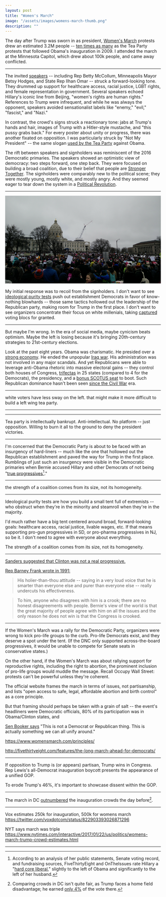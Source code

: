 ```yaml
---
layout: post
title: "Women's March"
image: "/assets/images/womens-march-thumb.png"
description: ""
---
```


The day after Trump was sworn in as president, [Women's March](https://www.womensmarch.com/) protests drew an estimated 3.2M people -- [ten times as many](http://fivethirtyeight.com/features/the-long-march-ahead-for-democrats/) as the Tea Party protests that followed Obama's inauguration in 2009. I attended the march at the Minnesota Capitol, which drew about 100k people, and came away conflicted.

---

The invited [speakers](https://www.womensmarchmn.com/rally) -- including Rep Betty McCollum, Minneapolis Mayor Betsy Hodges, and State Rep Ilhan Omar -- struck a forward-looking tone. They drummed up support for healthcare access, racial justice, LGBT rights, and female representation in government. Several speakers echoed Hillary's iconic line from Beijing, "women's rights are human rights." References to Trump were infrequent, and while he was always the opponent, speakers avoided sensationalist labels like "enemy," "evil," "fascist," and "Nazi."

<!--
By and large, the [speakers](https://www.womensmarchmn.com/rally) were excellent. Rep Betty McCollum, Lt Gov Tina Smith, and Minneapolis Mayor Betsy Hodges drummed up support for healthcare access, racial justice, and LGBT rights. State Rep Ilhan Omar (noted for being the nation's first Somali-American legislator) leveraged her personal story into a powerful, forward-looking pledge to improve female representation in government. Several speakers echoed Hillary's iconic line from Beijing, "women's rights are human rights." References to Trump were infrequent. And while he was always the opponent, speeches avoided sensationalist labels like "enemy," "evil," "fascist," and "Nazi."
-->

In contrast, the crowd's signs struck a reactionary tone: jabs at Trump's hands and hair, images of Trump with a Hitler-style mustache, and "this pussy grabs back." For every poster about unity or progress, there was another fixated on opposition. I was particularly struck by "Not My President" -- the same slogan [used by the Tea Party](http://www.cafepress.com/rightwingstuff/6166025) against Obama.

The rift between speakers and signholders was reminiscent of the 2016 Democratic primaries. The speakers showed an optimistic view of democracy: two steps forward, one step back. They were focused on building a broad coalition, due to their belief that people are [Stronger Together](http://www.npr.org/2016/08/08/489138602/trump-comment-gives-clinton-a-campaign-slogan-with-layered-meaning). The signholders were comparably new to the political scene; they were mostly young, mostly white, and mostly angry. And they seemed eager to tear down the system in a [Political Revolution](https://www.washingtonpost.com/news/the-fix/wp/2016/07/25/bernie-sanders-started-a-political-revolution-now-he-cant-stop-it/?utm_term=.9314035ede9a).

---



![Women's March Minnesota](/assets/images/womens-march-16x9.png)

<!--
The speakers had been at this for a while. They had faith in the democratic system -- two steps forward, one step back. They had spent a lot of time building coalitions behind their policy proposals, due to their belief that we are [Stronger Together](http://www.npr.org/2016/08/08/489138602/trump-comment-gives-clinton-a-campaign-slogan-with-layered-meaning).

The signholders were comparatively new to the political scene. They were mostly young, mostly white, and mostly angry. And they were ready to burn the system down in a [Political Revolution](https://www.washingtonpost.com/news/the-fix/wp/2016/07/25/bernie-sanders-started-a-political-revolution-now-he-cant-stop-it/?utm_term=.9314035ede9a), and start again from scratch.
-->

My initial response was to recoil from the signholders. I don't want to see [ideological purity tests](http://time.com/4205149/bernie-sanders-hillary-clinton-progressive/) push out establishment Democrats in favor of know-nothing blowhards -- those same tactics hollowed out the leadership of the Republican party, making room for Trump in the first place. I don't want to see organizers concentrate their focus on white millenials, taking [captured](https://fivethirtyeight.com/features/black-voters-are-so-loyal-that-their-issues-get-ignored/) voting blocs for granted.

---

But maybe I'm wrong. In the era of social media, maybe cynicism beats optimism. Maybe the left is losing because it's bringing 20th-century strategies to 21st-century elections.

Look at the past eight years. Obama was charismatic. He presided over a [strong economy](https://fivethirtyeight.com/features/the-jobs-recovery-may-not-be-flashy-but-its-strong/). He ended the unpopular [Iraq war](http://www.politifact.com/truth-o-meter/promises/obameter/subjects/iraq/). His administration was not involved in any major scandals. And yet Republicans were able to leverage anti-Obama rhetoric into massive electoral gains -- they control both houses of Congress, [trifectas](https://ballotpedia.org/Gubernatorial_and_legislative_party_control_of_state_government) in 25 states (compared to 4 for the Democrats), the presidency, and a [bonus SCOTUS seat](https://en.wikipedia.org/wiki/Merrick_Garland_Supreme_Court_nomination) to boot. Such Republican dominance hasn't been seen [since the Civil War](http://www.foxnews.com/politics/2016/11/18/republicans-build-on-their-dominance-in-state-legislatures.html) era.

---



white voters have less sway on the left. that might make it more difficult to build a left wing tea party. 

---




<!--
http://www.forbes.com/sites/adamhartung/2014/09/05/obama-outperforms-reagan-on-jobs-growth-and-investing/#1892334920bc
-->











---

Tea party is intellectually bankrupt. Anti-intellectual. No platform -- just opposition. Willing to burn it all to the ground to deny the president victories.

---

I'm concerned that the Democratic Party is about to be faced with an insurgency of hard-liners -- much like the one that hollowed out the Republican establishment and paved the way for Trump in the first place. Rumblings of just such an insurgency were visible in the Democratic primaries when Bernie accused Hillary and other Democrats of not being "[true progressives](http://time.com/4205149/bernie-sanders-hillary-clinton-progressive/)[^1]."

[^1]: According to an analysis of her public statements, Senate voting record, and fundraising sources, FiveThirtyEight and OnTheIssues rate Hillary a "[hard core liberal](https://fivethirtyeight.com/datalab/hillary-clinton-was-liberal-hillary-clinton-is-liberal/)," slightly to the left of Obama and significantly to the left of her husband.

---

the strength of a coalition comes from its size, not its homogeneity.

---

Ideological purity tests are how you build a small tent full of extremists -- who obstruct when they're in the minority and steamroll when they're in the majority.

I'd much rather have a big tent centered around broad, forward-looking goals: healthcare access, racial justice, livable wages, etc. If that means supporting pro-gun progressives in SD, or pro-pharma progressives in NJ, so be it. I don't need to agree with everyone about everything.

The strength of a coalition comes from its size, not its homogeneity.

---

[Sanders suggested that Clinton was not a real progressive.](http://time.com/4205149/bernie-sanders-hillary-clinton-progressive/)

[Rep Barney Frank wrote in 1991:](https://news.google.com/newspapers?id=vqJJAAAAIBAJ&sjid=Xg0NAAAAIBAJ&pg=4293,3641940&hl=en)

> His holier-than-thou attitude -- saying in a very loud voice that he is smarter than everyone else and purer than everyone else -- really undercuts his effectiveness.

> To him, anyone who disagrees with him is a crook; there are no honest disagreements with people. Bernie's view of the world is that the great majority of people agree with him on all the issues and the only reason he does not win is that the Congress is crooked.

---

If the Women's March was a rally for the Democratic Party, organizers were wrong to kick pro-life groups to the curb. Pro-life Democrats exist, and they deserve a spot under the tent. (If the DNC only supported across-the-board progressives, it would be unable to compete for Senate seats in conservative states.)

On the other hand, if the Women's March was about rallying support for reproductive rights, including the right to abortion, the prominent inclusion of pro-life groups would muddle the message. Recall Occupy Wall Street: protests can't be powerful unless they're coherent.

The official website frames the march in terms of issues, not partisanship, and lists "open access to safe, legal, affordable abortion and birth control" as a core principle.

But that framing should perhaps be taken with a grain of salt -- the event's headliners were Democratic officials, 80% of its participation was in Obama/Clinton states, and


[Sen Booker says](http://www.latimes.com/nation/la-na-pol-womens-march-live-cory-booker-women-s-march-is-not-a-1485028604-htmlstory.html) "This is not a Democrat or Republican thing. This is actually something we can all unify around."

https://www.womensmarch.com/principles/

http://fivethirtyeight.com/features/the-long-march-ahead-for-democrats/

---

If opposition to Trump is (or appears) partisan, Trump wins in Congress. Rep Lewis's all-Democrat inauguration boycott presents the appearance of a unified GOP.

To erode Trump's 46%, it's important to showcase dissent within the GOP.

---

The march in DC [outnumbered](https://www.nytimes.com/interactive/2017/01/22/us/politics/womens-march-trump-crowd-estimates.html) the inauguration crowds the day before[^5].

[^5]: Comparing crowds in DC isn't quite fair, as Trump faces a home field disadvantage; he earned [only 4%](http://www.nytimes.com/elections/results/district-of-columbia) of the vote there.

---

Vox estimates 250k for inauguration, 500k for womens march
https://twitter.com/voxdotcom/status/822903393026871296

NYT says march was triple
https://www.nytimes.com/interactive/2017/01/22/us/politics/womens-march-trump-crowd-estimates.html

---
